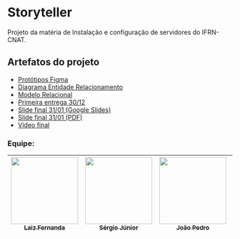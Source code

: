 # Storyteller
Projeto da matéria de Instalação e configuração de servidores do IFRN-CNAT. 

## Artefatos do projeto

* [Protótipos Figma](https://www.figma.com/file/cRp3odKwzIzW4aqHZyQJCD/Storyteller?node-id=0%3A1&t=1O6GvpAgPHAtru1N-0)
* [Diagrama Entidade Relacionamento](./docs/diagramaER.png)
* [Modelo Relacional](./docs/modeloRelacional.png)
* [Primeira entrega 30/12](https://www.youtube.com/watch?v=gDhJPP6JTYI)
* [Slide final 31/01 (Google Slides)](https://docs.google.com/presentation/d/17rDdSX4QRJMhvCjEEe9cZJ9QS2DUhX2lbJWymxW6i7w/edit?usp=sharing)
* [Slide final 31/01 (PDF)](./apresentacoes/31_01/Storyteller.pdf)
* [Vídeo final](https://youtu.be/XUs5p5UavY4)



### Equipe:

| [<img src="https://avatars.githubusercontent.com/u/82954279?v=4" width=150><br><sub>Laiz Fernanda</sub>](https://https://github.com/laiz234) |  [<img src="https://avatars.githubusercontent.com/u/87080817?v=4" width=150><br><sub>Sérgio Júnior</sub>](https://github.com/JrSergio00) | [<img src="https://avatars.githubusercontent.com/u/77846057?v=4" width=150><br><sub>João Pedro</sub>](https://github.com/JoaoPFranca) | [<img src="https://avatars.githubusercontent.com/u/79152916?v=4" width=150><br><sub>João Lucas</sub>](https://github.com/JoaoLucasVictor1504) | [<img src="https://avatars.githubusercontent.com/u/79101524?v=4" width=150><br><sub>Hélio Filho</sub>](https://github.com/helio-filho99) | [<img src="https://avatars.githubusercontent.com/u/79124601?v=4" width=150><br><sub>Thiago Antone</sub>](https://github.com/Thiaguinho123) | 
| :---: | :---: | :---: | :---: | :---: | :---: |
